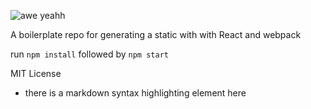 ![awe
yeahh](https://dl.dropboxusercontent.com/u/567408/%3Ab%3A/tumblr_mang8zbci31rfo5loo3_250.gif)

A boilerplate repo for generating a static with with React and webpack

run ```npm install``` followed by ```npm start```

MIT License

* there is a markdown syntax highlighting element here
